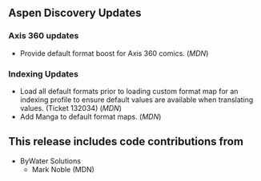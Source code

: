 ## Aspen Discovery Updates
### Axis 360 updates
- Provide default format boost for Axis 360 comics. (*MDN*)

### Indexing Updates
- Load all default formats prior to loading custom format map for an indexing profile to ensure default values are available when translating values. (Ticket 132034) (*MDN*)
- Add Manga to default format maps. (*MDN*)

## This release includes code contributions from
- ByWater Solutions
  - Mark Noble (MDN)
